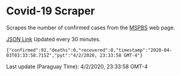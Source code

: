 # Covid-19 Scraper

Scrapes the number of confirmed cases from the [MSPBS](https://www.mspbs.gov.py/covid-19.php) web page.

[JSON Link](https://jmayalag.github.io/covid19-scrape/cases.json)
Updated every 30 minutes.
```
{"confirmed":92,"deaths":0,"recovered":0,"timestamp":"2020-04-03T03:33:58.715Z","pyt":"4/2/2020, 23:33:58 GMT-4"}
```
Last update (Paraguay Time): 4/2/2020, 23:33:58 GMT-4